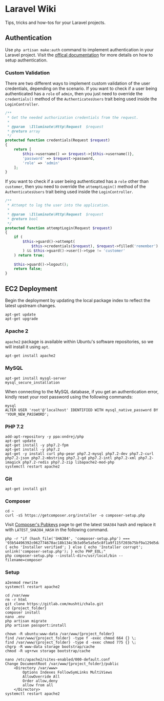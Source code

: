 # Laravel Wiki
Tips, tricks and how-tos for your Laravel projects.

## Authentication
Use `php artisan make:auth` command to implement authentication in your Laravel project. Visit the [offical documentation](https://laravel.com/docs/5.6/authentication) for more details on how to setup authentication.
### Custom Validation
There are two different ways to implement custom validation of the user credentials, depending on the scenario.
If you want to check if a user being authenticated has a `role` of `admin`, then you just need to override the `credentials()` method of the `AuthenticatesUsers` trait being used inside the `LoginController`.
```php
/**
 * Get the needed authorization credentials from the request.
 *
 * @param  \Illuminate\Http\Request  $request
 * @return array
 */
protected function credentials(Request $request)
{
    return [
        $this->username() => $request->{$this->username()},
        'password' => $request->password,
        'role' => 'admin'
    ];
}
```
If you want to check if a user being authenticated has a `role` other than `customer`, then you need to override the `attemptLogin()` method of the `AuthenticatesUsers` trait being used inside the `LoginController`.
```php
/**
 * Attempt to log the user into the application.
 *
 * @param  \Illuminate\Http\Request  $request
 * @return bool
 */
protected function attemptLogin(Request $request)
{
    if (
        $this->guard()->attempt(
            $this->credentials($request), $request->filled('remember')
        ) && $this->guard()->user()->type != 'customer'
    ) return true;
    
    $this->guard()->logout();
    return false;
}
```

## EC2 Deployment
Begin the deployment by updating the local package index to reflect the latest upstream changes.
```
apt-get update
apt-get upgrade
```
### Apache 2
`apache2` package is available within Ubuntu's software repositories, so we will install it using `apt`.
```
apt-get install apache2
```
### MySQL
```
apt-get install mysql-server
mysql_secure_installation
```
When connecting to the MySQL database, if you get an authentication error, kindly reset your root password using the following commands:
```
mysql
ALTER USER 'root'@'localhost' IDENTIFIED WITH mysql_native_password BY 'YOUR_NEW_PASSWORD';
```
### PHP 7.2
```
add-apt-repository -y ppa:ondrej/php
apt-get update
apt-get install -y php7.2-fpm
apt-get install -y php7.2
apt-get -y install curl php-pear php7.2-mysql php7.2-dev php7.2-curl php7.2-json php7.2-mbstring php7.2-gd php7.2-intl php7.2-xml php7.2-imagick php7.2-redis php7.2-zip libapache2-mod-php 
systemctl restart apache2
```
### Git
```
apt-get install git
```
### Composer
```
cd ~
curl -sS https://getcomposer.org/installer -o composer-setup.php
```
Visit [Composer's Pubkeys](https://composer.github.io/pubkeys.html) page to get the latest `SHA384` hash and replace it with `LATEST_SHA384_HASH` in the following command.
```
php -r "if (hash_file('SHA384', 'composer-setup.php') === '93b54496392c062774670ac18b134c3b3a95e5a5e5c8f1a9f115f203b75bf9a129d5daa8ba6a13e2cc8a1da0806388a8') { echo 'Installer verified'; } else { echo 'Installer corrupt'; unlink('composer-setup.php'); } echo PHP_EOL;"
php composer-setup.php --install-dir=/usr/local/bin --filename=composer
```
### Setup
```
a2enmod rewrite
systemctl restart apache2
```
```
cd /var/www
rm -r html
git clone https://gitlab.com/mushti/chalo.git
cd {project_folder}
composer install
nano .env
php artisan migrate
php artisan passport:install

chown -R ubuntu:www-data /var/www/{project_folder}
find /var/www/{project_folder} -type f -exec chmod 664 {} \;
find /var/www/{project_folder} -type d -exec chmod 775 {} \;
chgrp -R www-data storage bootstrap/cache
chmod -R ug+rwx storage bootstrap/cache

nano /etc/apache2/sites-enabled/000-default.conf
Change DocumentRoot /var/www/{project_folder}/public
    <Directory /var/www>
        Options Indexes FollowSymLinks MultiViews
        AllowOverride All
        Order allow,deny
        allow from all
    </Directory>
systemctl restart apache2
```